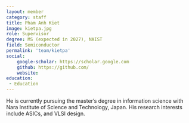 ```yaml
---
layout: member
category: staff
title: Pham Anh Kiet
image: kietpa.jpg
role: Supervisor
degree: MS (expected in 2027), NAIST
field: Semiconductor
permalink: 'team/kietpa'
social:
    google-scholar: https://scholar.google.com
    github: https://github.com/
    website: 
education:
 - Education
---
```

He is currently pursuing the master’s degree in information science with
Nara Institute of Science and Technology, Japan. His research interests include ASICs, and VLSI design.